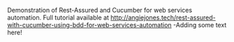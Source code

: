 Demonstration of Rest-Assured and Cucumber for web services automation. Full tutorial available at http://angiejones.tech/rest-assured-with-cucumber-using-bdd-for-web-services-automation
-Adding some text here!
